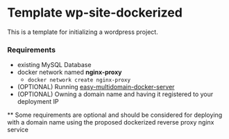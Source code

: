 # Template wp-site-dockerized

This is a template for initializing a wordpress project.

### Requirements 

- existing MySQL Database
- docker network named **nginx-proxy**
    - `docker network create nginx-proxy`
- (OPTIONAL) Running [easy-multidomain-docker-server](https://github.com/jaretburkett/easy-multidomain-docker-server)
- (OPTIONAL) Owning a domain name and having it registered to your deployment IP

** Some requirements are optional and should be considered for deploying with a domain name using the proposed dockerized reverse proxy nginx service
